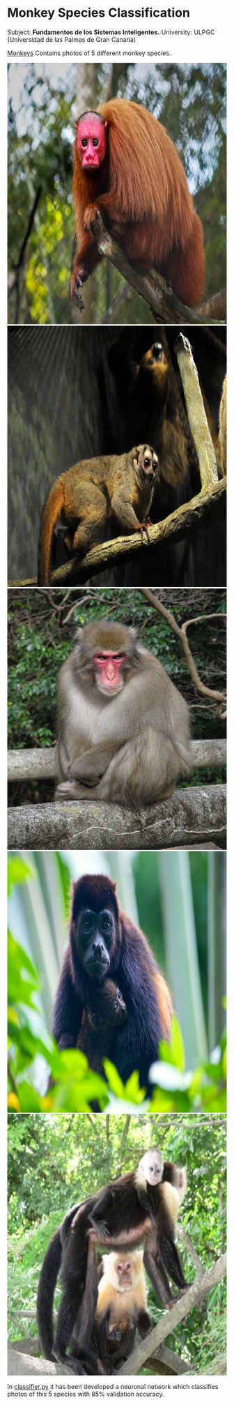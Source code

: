 # Monkey Species Classification

Subject: **Fundamentos de los Sistemas Inteligentes.**
University: ULPGC (Universidad de las Palmas de Gran Canaria)

[Monkeys]() Contains photos of 5 different monkey species.

<img alt="n201.jpg" src="Monkeys%2Fbald_uakari%20%28cacajao_calvus%29%2Fn200.jpg" title="Bald Uakari" width="800" height="600"/>

<img alt="n807.jpg" height="600" src="Monkeys%2Fblack_headed_night_monkey%20%28aotus_nigriceps%29%2Fn807.jpg" title="Black Headed Night Monkey" width="800"/>

<img alt="n300.jpg" height="600" src="Monkeys%2Fjapanese_macaque%20%28macaca_fuscata%29%2Fn300.jpg" title="Japanese Macaque" width="800"/>

<img alt="n000.jpg" height="600" src="Monkeys%2Fmantled_howler%20%28alouatta_palliata%29%2Fn000.jpg" title="Mantled Howler" width="800"/>

<img alt="n513.jpg" height="600" src="Monkeys%2Fwhite_headed_capuchin%20%28cebus_capucinus%29%2Fn513.jpg" title="White Headed Capuchin" width="800"/>

In [classifier.py]() it has been developed a neuronal network which classifies photos of this 5 species with 85% validation accuracy. 